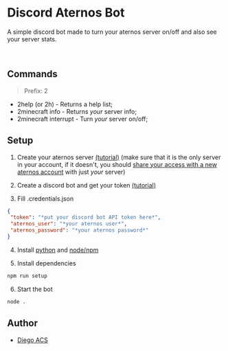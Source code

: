 
# Discord Aternos Bot
A simple discord bot made to turn your aternos server on/off and also see your server stats.

<br>

## Commands
> Prefix: 2

- 2help (or 2h) - Returns a help list;
- 2minecraft info - Returns _your_ server info;
- 2minecraft interrupt - Turn _your_ server on/off;


## Setup

 1. Create your aternos server [(tutorial)](https://podcrash.com/blog/how-to-make-a-minecraft-server-on-aternos/)
(make sure that it is the only server in your account, if it doesn't, you should [share your access with a new aternos account](https://support.aternos.org/hc/en-us/articles/360026950952-Share-access#:~:text=Enter%20your%20friend%27s%20Aternos%20username,and%20click%20the%20plus%20sign.&text=You%27ll%20see%20a%20list,Start%3A%20start%20the%20server) with just _your_ server)

 2. Create a discord bot and get your token [(tutorial)](https://www.writebots.com/discord-bot-token/)
 
 3. Fill .credentials.json
 ```json
{
  "token": "*put your discord bot API token here*",
  "aternos_user": "*your aternos user*",
  "aternos_password": "*your aternos password*"
}
```

 4. Install [python](https://www.python.org/) and [node/npm](https://nodejs.org/)

 5. Install dependencies
```sh
npm run setup
```
 
 6. Start the bot
```sh
node .
```
    
## Author

- [Diego ACS](https://www.github.com/gitBaiano)


